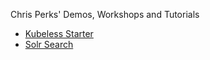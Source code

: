 Chris Perks' Demos, Workshops and Tutorials

- [Kubeless Starter](kubeless-starter.md)
- [Solr Search](solr-search.md)